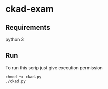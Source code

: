 # ckad-exam

## Requirements 

python 3


## Run

To run this scrip just give execution permission
    
	chmod +x ckad.py
	./ckad.py
